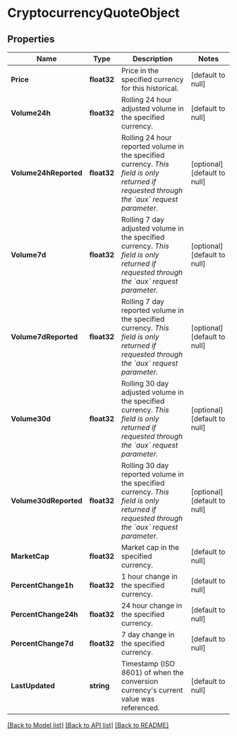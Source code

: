 # CryptocurrencyQuoteObject

## Properties
Name | Type | Description | Notes
------------ | ------------- | ------------- | -------------
**Price** | **float32** | Price in the specified currency for this historical. | [default to null]
**Volume24h** | **float32** | Rolling 24 hour adjusted volume in the specified currency. | [default to null]
**Volume24hReported** | **float32** | Rolling 24 hour reported volume in the specified currency. *This field is only returned if requested through the &#x60;aux&#x60; request parameter.* | [optional] [default to null]
**Volume7d** | **float32** | Rolling 7 day adjusted volume in the specified currency. *This field is only returned if requested through the &#x60;aux&#x60; request parameter.* | [optional] [default to null]
**Volume7dReported** | **float32** | Rolling 7 day reported volume in the specified currency. *This field is only returned if requested through the &#x60;aux&#x60; request parameter.* | [optional] [default to null]
**Volume30d** | **float32** | Rolling 30 day adjusted volume in the specified currency. *This field is only returned if requested through the &#x60;aux&#x60; request parameter.* | [optional] [default to null]
**Volume30dReported** | **float32** | Rolling 30 day reported volume in the specified currency. *This field is only returned if requested through the &#x60;aux&#x60; request parameter.* | [optional] [default to null]
**MarketCap** | **float32** | Market cap in the specified currency. | [default to null]
**PercentChange1h** | **float32** | 1 hour change in the specified currency. | [default to null]
**PercentChange24h** | **float32** | 24 hour change in the specified currency. | [default to null]
**PercentChange7d** | **float32** | 7 day change in the specified currency. | [default to null]
**LastUpdated** | **string** | Timestamp (ISO 8601) of when the conversion currency&#39;s current value was referenced. | [default to null]

[[Back to Model list]](../README.md#documentation-for-models) [[Back to API list]](../README.md#documentation-for-api-endpoints) [[Back to README]](../README.md)


